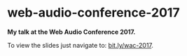 # web-audio-conference-2017

**My talk at the Web Audio Conference 2017.**

To view the slides just navigate to: [bit.ly/wac-2017](https://bit.ly/wac-2017).
